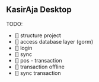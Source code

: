 ## KasirAja Desktop

TODO:
- [] structure project
- [] access database layer (gorm)
- [] login
- [] sync
- [] pos - transaction 
- [] transaction offline
- [] sync transaction